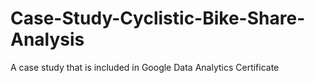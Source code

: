 # Case-Study-Cyclistic-Bike-Share-Analysis
A case study that is included in Google Data Analytics Certificate
